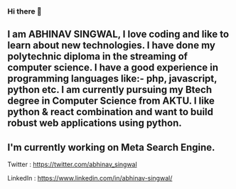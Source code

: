 ### Hi there 👋

I am ABHINAV SINGWAL, I love coding and like to learn about new technologies. I have done my polytechnic diploma in the streaming of computer science. I have a good experience in programming languages like:- php, javascript, python etc. I am currently pursuing my Btech degree in Computer Science from AKTU. I like python & react combination and want to build robust web applications using python. 
--------------------------------------------------------------------------------------------------------------------------------------------------------------------
I'm currently working on Meta Search Engine. 
--------------------------------------------------------------------------------------------------------------------------------------------------------------------
Twitter : https://twitter.com/abhinav_singwal


LinkedIn : https://www.linkedin.com/in/abhinav-singwal/


<!--
**abhinavsingwal/abhinavsingwal** is a ✨ _special_ ✨ repository because its `README.md` (this file) appears on your GitHub profile.

Here are some ideas to get you started:

- 🔭 I’m currently working on ...
- 🌱 I’m currently learning ...
- 👯 I’m looking to collaborate on ...
- 🤔 I’m looking for help with ...
- 💬 Ask me about ...
- 📫 How to reach me: ...
- 😄 Pronouns: ...
- ⚡ Fun fact: ...
-->
